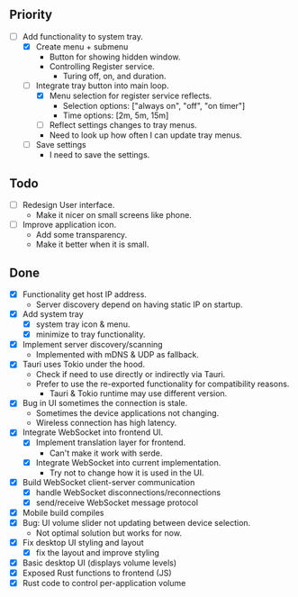 ## Priority

- [ ] Add functionality to system tray.
    - [x] Create menu + submenu
        - Button for showing hidden window.
        - Controlling Register service.
            - Turing off, on, and duration.
    - [ ] Integrate tray button into main loop.
        - [x] Menu selection for register service reflects.
            - Selection options: ["always on", "off", "on timer"]
            - Time options: [2m, 5m, 15m]
        - [ ] Reflect settings changes to tray menus.
        - Need to look up how often I can update tray menus.
    - [ ] Save settings
        - I need to save the settings.

## Todo

- [ ] Redesign User interface.
    - Make it nicer on small screens like phone.
- [ ] Improve application icon.
    - Add some transparency.
    - Make it better when it is small.

## Done

- [x] Functionality get host IP address.
    - Server discovery depend on having static IP on startup.
- [x] Add system tray
    - [x] system tray icon & menu.
    - [x] minimize to tray functionality.
- [x] Implement server discovery/scanning
    - Implemented with mDNS & UDP as fallback.
- [x] Tauri uses Tokio under the hood.
    - Check if need to use directly or indirectly via Tauri.
    - Prefer to use the re-exported functionality for compatibility reasons.
        - Tauri & Tokio runtime may use different version.
- [x] Bug in UI sometimes the connection is stale.
    - Sometimes the device applications not changing.
    - Wireless connection has high latency.
- [x] Integrate WebSocket into frontend UI.
    - [x] Implement translation layer for frontend.
        - Can't make it work with serde.
    - [x] Integrate WebSocket into current implementation.
        - Try not to change how it is used in the UI.
- [x] Build WebSocket client-server communication
    - [x] handle WebSocket disconnections/reconnections
    - [x] send/receive WebSocket message protocol
- [x] Mobile build compiles
- [x] Bug: UI volume slider not updating between device selection.
    - Not optimal solution but works for now.
- [x] Fix desktop UI styling and layout
    - [x] fix the layout and improve styling
- [x] Basic desktop UI (displays volume levels)
- [x] Exposed Rust functions to frontend (JS)
- [x] Rust code to control per-application volume
